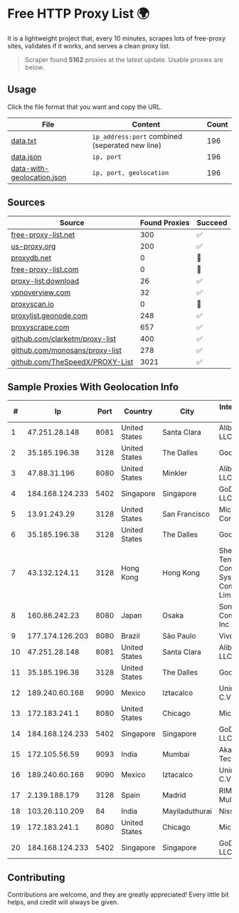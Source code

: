 
# Free HTTP Proxy List 🌍

It is a lightweight project that, every 10 minutes, scrapes lots of free-proxy sites, validates if it works, and serves a clean proxy list.


> Scraper found **5162** proxies at the latest update. Usable proxies are below.

## Usage

Click the file format that you want and copy the URL.


|File|Content|Count|
|----|-------|-----|
|[data.txt](https://raw.githubusercontent.com/themiralay/Proxy-List-World/master/data.txt)|`ip_address:port` combined (seperated new line)|196|
|[data.json](https://raw.githubusercontent.com/themiralay/Proxy-List-World/master/data.json)|`ip, port`|196|
|[data-with-geolocation.json](https://raw.githubusercontent.com/themiralay/Proxy-List-World/master/data-with-geolocation.json)|`ip, port, geolocation`|196|

## Sources

|Source|Found Proxies|Succeed|
|------|-------------|-------|
|[free-proxy-list.net](https://free-proxy-list.net)|300|✅|
|[us-proxy.org](https://www.us-proxy.org)|200|✅|
|[proxydb.net](http://proxydb.net)|0|🚫|
|[free-proxy-list.com](https://free-proxy-list.com/?page=&port=&type%5B%5D=http&type%5B%5D=https&up_time=0&search=Search)|0|🚫|
|[proxy-list.download](https://www.proxy-list.download/HTTP)|26|✅|
|[vpnoverview.com](https://vpnoverview.com/privacy/anonymous-browsing/free-proxy-servers)|32|✅|
|[proxyscan.io](https://www.proxyscan.io)|0|🚫|
|[proxylist.geonode.com](https://proxylist.geonode.com/api/proxy-list?limit=300&page=1&sort_by=lastChecked&sort_type=desc&protocols=http,https)|248|✅|
|[proxyscrape.com](https://api.proxyscrape.com/v2/?request=displayproxies&protocol=http&timeout=10000&country=all&ssl=all&anonymity=all)|657|✅|
|[github.com/clarketm/proxy-list](https://raw.githubusercontent.com/clarketm/proxy-list/master/proxy-list-raw.txt)|400|✅|
|[github.com/monosans/proxy-list](https://raw.githubusercontent.com/monosans/proxy-list/main/proxies/http.txt)|278|✅|
|[github.com/TheSpeedX/PROXY-List](https://raw.githubusercontent.com/TheSpeedX/PROXY-List/master/http.txt)|3021|✅|


## Sample Proxies With Geolocation Info

|#|Ip|Port|Country|City|Internet Service Provider|
|-|--|----|-------|----|-------------------------|
|1|47.251.28.148|8081|United States|Santa Clara|Alibaba Cloud LLC|
|2|35.185.196.38|3128|United States|The Dalles|Google LLC|
|3|47.88.31.196|8080|United States|Minkler|Alibaba.com LLC|
|4|184.168.124.233|5402|Singapore|Singapore|GoDaddy.com, LLC|
|5|13.91.243.29|3128|United States|San Francisco|Microsoft Corporation|
|6|35.185.196.38|3128|United States|The Dalles|Google LLC|
|7|43.132.124.11|3128|Hong Kong|Hong Kong|Shenzhen Tencent Computer Systems Company Limited|
|8|160.86.242.23|8080|Japan|Osaka|Sony Network Communications Inc|
|9|177.174.126.203|8080|Brazil|São Paulo|Vivo|
|10|47.251.28.148|8081|United States|Santa Clara|Alibaba Cloud LLC|
|11|35.185.196.38|3128|United States|The Dalles|Google LLC|
|12|189.240.60.168|9090|Mexico|Iztacalco|Uninet S.A. de C.V.|
|13|172.183.241.1|8080|United States|Chicago|Microsoft|
|14|184.168.124.233|5402|Singapore|Singapore|GoDaddy.com, LLC|
|15|172.105.56.59|9093|India|Mumbai|Akamai Technologies|
|16|189.240.60.168|9090|Mexico|Iztacalco|Uninet S.A. de C.V.|
|17|2.139.188.179|3128|Spain|Madrid|RIMA (Red IP Multi Acceso)|
|18|103.26.110.209|84|India|Mayiladuthurai|Niss Networks|
|19|172.183.241.1|8080|United States|Chicago|Microsoft|
|20|184.168.124.233|5402|Singapore|Singapore|GoDaddy.com, LLC|



## Contributing

Contributions are welcome, and they are greatly appreciated! Every
little bit helps, and credit will always be given.

